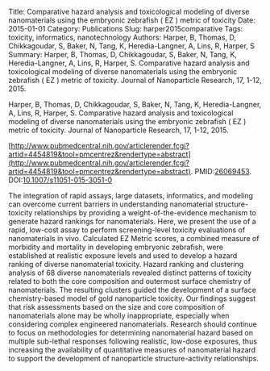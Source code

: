 Title: Comparative hazard analysis and toxicological modeling of diverse nanomaterials using the embryonic zebrafish ( EZ ) metric of toxicity
Date: 2015-01-01
Category: Publications
Slug: harper2015comparative
Tags: toxicity, informatics, nanotechnology
Authors: Harper, B, Thomas, D, Chikkagoudar, S, Baker, N, Tang, K, Heredia-Langner, A, Lins, R, Harper, S
Summary: Harper, B, Thomas, D, Chikkagoudar, S, Baker, N, Tang, K, Heredia-Langner, A, Lins, R, Harper, S. Comparative hazard analysis and toxicological modeling of diverse nanomaterials using the embryonic zebrafish ( EZ ) metric of toxicity. Journal of Nanoparticle Research, 17, 1-12, 2015. 

Harper, B, Thomas, D, Chikkagoudar, S, Baker, N, Tang, K, Heredia-Langner, A, Lins, R, Harper, S. Comparative hazard analysis and toxicological modeling of diverse nanomaterials using the embryonic zebrafish ( EZ ) metric of toxicity. Journal of Nanoparticle Research, 17, 1-12, 2015. 

[http://www.pubmedcentral.nih.gov/articlerender.fcgi?artid=4454819&tool=pmcentrez&rendertype=abstract](http://www.pubmedcentral.nih.gov/articlerender.fcgi?artid=4454819&tool=pmcentrez&rendertype=abstract). PMID:[26069453](http://www.ncbi.nlm.nih.gov/pubmed/26069453). DOI:[10.1007/s11051-015-3051-0](http://dx.doi.org/10.1007/s11051-015-3051-0)

The integration of rapid assays, large datasets, informatics, and modeling can overcome current barriers in understanding nanomaterial structure-toxicity relationships by providing a weight-of-the-evidence mechanism to generate hazard rankings for nanomaterials. Here, we present the use of a rapid, low-cost assay to perform screening-level toxicity evaluations of nanomaterials in vivo. Calculated EZ Metric scores, a combined measure of morbidity and mortality in developing embryonic zebrafish, were established at realistic exposure levels and used to develop a hazard ranking of diverse nanomaterial toxicity. Hazard ranking and clustering analysis of 68 diverse nanomaterials revealed distinct patterns of toxicity related to both the core composition and outermost surface chemistry of nanomaterials. The resulting clusters guided the development of a surface chemistry-based model of gold nanoparticle toxicity. Our findings suggest that risk assessments based on the size and core composition of nanomaterials alone may be wholly inappropriate, especially when considering complex engineered nanomaterials. Research should continue to focus on methodologies for determining nanomaterial hazard based on multiple sub-lethal responses following realistic, low-dose exposures, thus increasing the availability of quantitative measures of nanomaterial hazard to support the development of nanoparticle structure-activity relationships.
